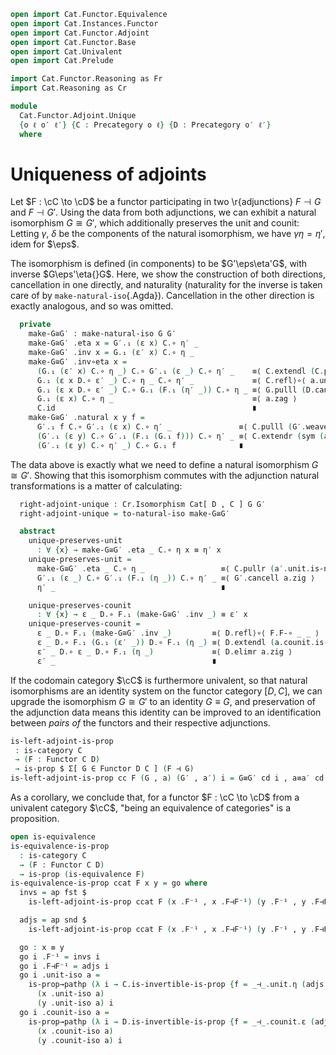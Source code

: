 ```agda
open import Cat.Functor.Equivalence
open import Cat.Instances.Functor
open import Cat.Functor.Adjoint
open import Cat.Functor.Base
open import Cat.Univalent
open import Cat.Prelude

import Cat.Functor.Reasoning as Fr
import Cat.Reasoning as Cr

module
  Cat.Functor.Adjoint.Unique
  {o ℓ o′ ℓ′} {C : Precategory o ℓ} {D : Precategory o′ ℓ′}
  where
```

<!--
```agda
private
  module C = Cr C
  module D = Cr D
```
-->

# Uniqueness of adjoints

Let $F : \cC \to \cD$ be a functor participating in two
\r{adjunctions} $F \dashv G$ and $F \dashv G'$. Using the data from both
adjunctions, we can exhibit a natural isomorphism $G \cong G'$, which
additionally preserves the unit and counit: Letting $\gamma$, $\delta$
be the components of the natural isomorphism, we have $\gamma\eta =
\eta'$, idem for $\eps$.

<!--
```agda
module _ {F : Functor C D} {G G′ : Functor D C} (a : F ⊣ G) (a′ : F ⊣ G′) where
  private
    module F = Fr F
    module G = Fr G
    module G′ = Fr G′
    module a = _⊣_ a
    module a′ = _⊣_ a′
  open a.unit using (η)
  open a.counit using (ε)
  open a′.unit hiding (is-natural) renaming (η to η′)
  open a′.counit hiding (is-natural) renaming (ε to ε′)
  open make-natural-iso
```
-->

The isomorphism is defined (in components) to be $G'\eps\eta'G$, with
inverse $G\eps'\eta{}G$. Here, we show the construction of both
directions, cancellation in one directly, and naturality (naturality for
the inverse is taken care of by `make-natural-iso`{.Agda}). Cancellation
in the other direction is exactly analogous, and so was omitted.

```agda
  private
    make-G≅G′ : make-natural-iso G G′
    make-G≅G′ .eta x = G′.₁ (ε x) C.∘ η′ _
    make-G≅G′ .inv x = G.₁ (ε′ x) C.∘ η _
    make-G≅G′ .inv∘eta x =
      (G.₁ (ε′ x) C.∘ η _) C.∘ G′.₁ (ε _) C.∘ η′ _    ≡⟨ C.extendl (C.pullr (a.unit.is-natural _ _ _) ∙ G.pulll (a′.counit.is-natural _ _ _)) ⟩
      G.₁ (ε x D.∘ ε′ _) C.∘ η _ C.∘ η′ _             ≡⟨ C.refl⟩∘⟨ a.unit.is-natural _ _ _ ⟩
      G.₁ (ε x D.∘ ε′ _) C.∘ G.₁ (F.₁ (η′ _)) C.∘ η _ ≡⟨ G.pulll (D.cancelr a′.zig) ⟩
      G.₁ (ε x) C.∘ η _                               ≡⟨ a.zag ⟩
      C.id                                            ∎
    make-G≅G′ .natural x y f =
      G′.₁ f C.∘ G′.₁ (ε x) C.∘ η′ _               ≡⟨ C.pulll (G′.weave (sym (a.counit.is-natural _ _ _))) ⟩
      (G′.₁ (ε y) C.∘ G′.₁ (F.₁ (G.₁ f))) C.∘ η′ _ ≡⟨ C.extendr (sym (a′.unit.is-natural _ _ _)) ⟩
      (G′.₁ (ε y) C.∘ η′ _) C.∘ G.₁ f              ∎
```

<!--
```agda
    make-G≅G′ .eta∘inv x =
          C.extendl (C.pullr (a′.unit.is-natural _ _ _))
        ·· ap₂ C._∘_ refl (C.pushl (sym (a′.unit.is-natural _ _ _)))
        ·· C.extend-inner (a′.unit.is-natural _ _ _)
        ·· G′.extendl (a.counit.is-natural _ _ _)
        ·· ap₂ C._∘_ refl ( ap₂ C._∘_ refl (a′.unit.is-natural _ _ _)
                          ∙ G′.cancell a.zig)
        ∙ a′.zag
```
-->

The data above is exactly what we need to define a natural isomorphism
$G \cong G'$. Showing that this isomorphism commutes with the adjunction
natural transformations is a matter of calculating:

```agda
  right-adjoint-unique : Cr.Isomorphism Cat[ D , C ] G G′
  right-adjoint-unique = to-natural-iso make-G≅G′

  abstract
    unique-preserves-unit
      : ∀ {x} → make-G≅G′ .eta _ C.∘ η x ≡ η′ x
    unique-preserves-unit =
      make-G≅G′ .eta _ C.∘ η _                 ≡⟨ C.pullr (a′.unit.is-natural _ _ _) ⟩
      G′.₁ (ε _) C.∘ G′.₁ (F.₁ (η _)) C.∘ η′ _ ≡⟨ G′.cancell a.zig ⟩
      η′ _                                     ∎

    unique-preserves-counit
      : ∀ {x} → ε _ D.∘ F.₁ (make-G≅G′ .inv _) ≡ ε′ x
    unique-preserves-counit =
      ε _ D.∘ F.₁ (make-G≅G′ .inv _)         ≡⟨ D.refl⟩∘⟨ F.F-∘ _ _ ⟩
      ε _ D.∘ F.₁ (G.₁ (ε′ _)) D.∘ F.₁ (η _) ≡⟨ D.extendl (a.counit.is-natural _ _ _) ⟩
      ε′ _ D.∘ ε _ D.∘ F.₁ (η _)             ≡⟨ D.elimr a.zig ⟩
      ε′ _                                   ∎
```

If the codomain category $\cC$ is furthermore univalent, so that
natural isomorphisms are an identity system on the functor category $[D,
C]$, we can upgrade the isomorphism $G \cong G'$ to an identity $G
\equiv G$, and preservation of the adjunction data means this identity
can be improved to an identification between _pairs of_ the functors and
their respective adjunctions.

```agda
is-left-adjoint-is-prop
 : is-category C
 → (F : Functor C D)
 → is-prop $ Σ[ G ∈ Functor D C ] (F ⊣ G)
is-left-adjoint-is-prop cc F (G , a) (G′ , a′) i = G≡G′ cd i , a≡a′ cd i
```

<!--
```agda
  where
  G≅G′ = right-adjoint-unique a a′
  cd = Functor-is-category cc
  open _⊣_
  open _=>_
  open Functor
  module F = Fr F

  module _ (d : is-category Cat[ D , C ]) where
    G≡G′ = d .to-path G≅G′

    abstract
      same-eta : PathP (λ i → Id => G≡G′ i F∘ F) (a .unit) (a′ .unit)
      same-eta = Nat-pathp refl (λ i → G≡G′ i F∘ F)
        λ x → Hom-pathp-reflr C $
          ap₂ C._∘_ (whisker-path-left {G = G} {G′} {F = F} d G≅G′) refl
        ∙ unique-preserves-unit a a′

      same-eps : PathP (λ i → F F∘ G≡G′ i => Id) (a .counit) (a′ .counit)
      same-eps = Nat-pathp (λ i → F F∘ G≡G′ i) refl
        λ x → Hom-pathp-refll D $
          ap₂ D._∘_ refl (whisker-path-right {G = F} {F = G} {G′} d G≅G′)
        ∙ unique-preserves-counit a a′

    a≡a′ : PathP (λ i → F ⊣ G≡G′ i) a a′
    a≡a′ i .unit = same-eta i
    a≡a′ i .counit = same-eps i
    a≡a′ i .zig {A} =
      is-set→squarep (λ i j → D.Hom-set (F.₀ A) (F.₀ A))
        (λ i → same-eps i .η (F.₀ A) D.∘ F.₁ (same-eta i .η A))
        (a .zig) (a′ .zig) refl i
    a≡a′ i .zag {A} =
      is-set→squarep (λ i j → C.Hom-set (G≡G′ i .F₀ A) (G≡G′ i .F₀ A))
        (λ i → G≡G′ i .F₁ (same-eps i .η A) C.∘ same-eta i .η (G≡G′ i .F₀ A))
        (a .zag) (a′ .zag) (λ _ → C.id) i
```
-->

As a corollary, we conclude that, for a functor $F : \cC \to \cD$
from a univalent category $\cC$, "being an equivalence of categories"
is a proposition.

```agda
open is-equivalence
is-equivalence-is-prop
  : is-category C
  → (F : Functor C D)
  → is-prop (is-equivalence F)
is-equivalence-is-prop ccat F x y = go where
  invs = ap fst $
    is-left-adjoint-is-prop ccat F (x .F⁻¹ , x .F⊣F⁻¹) (y .F⁻¹ , y .F⊣F⁻¹)

  adjs = ap snd $
    is-left-adjoint-is-prop ccat F (x .F⁻¹ , x .F⊣F⁻¹) (y .F⁻¹ , y .F⊣F⁻¹)

  go : x ≡ y
  go i .F⁻¹ = invs i
  go i .F⊣F⁻¹ = adjs i
  go i .unit-iso a =
    is-prop→pathp (λ i → C.is-invertible-is-prop {f = _⊣_.unit.η (adjs i) a})
      (x .unit-iso a)
      (y .unit-iso a) i
  go i .counit-iso a =
    is-prop→pathp (λ i → D.is-invertible-is-prop {f = _⊣_.counit.ε (adjs i) a})
      (x .counit-iso a)
      (y .counit-iso a) i
```
